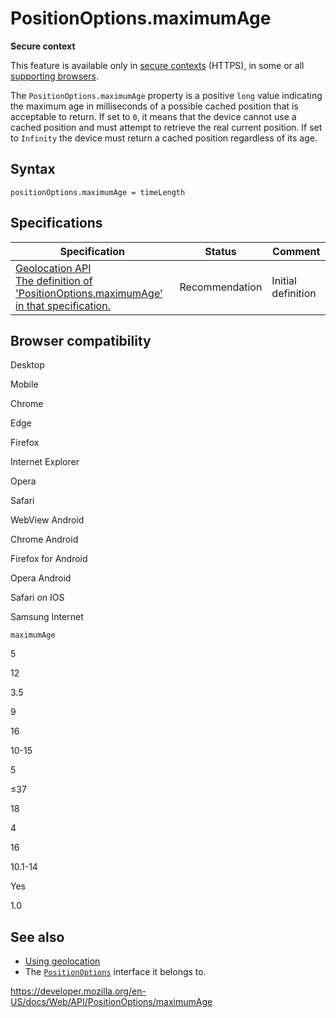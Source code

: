 # PositionOptions.maximumAge

**Secure context**

This feature is available only in [secure contexts](https://developer.mozilla.org/en-US/docs/Web/Security/Secure_Contexts) (HTTPS), in some or all [supporting browsers](#browser_compatibility).

The `PositionOptions.maximumAge` property is a positive `long` value indicating the maximum age in milliseconds of a possible cached position that is acceptable to return. If set to `0`, it means that the device cannot use a cached position and must attempt to retrieve the real current position. If set to `Infinity` the device must return a cached position regardless of its age.

## Syntax

    positionOptions.maximumAge = timeLength

## Specifications

<table><thead><tr class="header"><th>Specification</th><th>Status</th><th>Comment</th></tr></thead><tbody><tr class="odd"><td><a href="https://w3c.github.io/geolocation-api/#dom-positionoptions-maximumage">Geolocation API<br />
<span class="small">The definition of 'PositionOptions.maximumAge' in that specification.</span></a></td><td><span class="spec-rec">Recommendation</span></td><td>Initial definition</td></tr></tbody></table>

## Browser compatibility

Desktop

Mobile

Chrome

Edge

Firefox

Internet Explorer

Opera

Safari

WebView Android

Chrome Android

Firefox for Android

Opera Android

Safari on IOS

Samsung Internet

`maximumAge`

5

12

3.5

9

16

10-15

5

≤37

18

4

16

10.1-14

Yes

1.0

## See also

- [Using geolocation](../geolocation_api)
- The [`PositionOptions`](../positionoptions) interface it belongs to.

<a href="https://developer.mozilla.org/en-US/docs/Web/API/PositionOptions/maximumAge" class="_attribution-link">https://developer.mozilla.org/en-US/docs/Web/API/PositionOptions/maximumAge</a>
